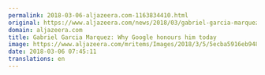 ```yaml
---
permalink: 2018-03-06-aljazeera.com-1163834410.html
original: https://www.aljazeera.com/news/2018/03/gabriel-garcia-marquez-google-honours-today-180305183437355.html
domain: aljazeera.com
title: Gabriel Garcia Marquez: Why Google honours him today
image: https://www.aljazeera.com/mritems/Images/2018/3/5/5ecba5916eb94899a3aee541a29a2abc_18.jpg
date: 2018-03-06 07:45:11
translations: en
---
```


